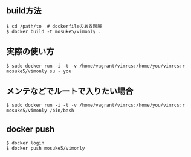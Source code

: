 ## build方法
```
$ cd /path/to  # dockerfileのある階層
$ docker build -t mosuke5/vimonly .
```

## 実際の使い方
```
$ sudo docker run -i -t -v /home/vagrant/vimrcs:/home/you/vimrcs:r mosuke5/vimonly su - you
```

## メンテなどでルートで入りたい場合
```
$ sudo docker run -i -t -v /home/vagrant/vimrcs:/home/you/vimrcs:r mosuke5/vimonly /bin/bash
```

## docker push
```
$ docker login
$ docker push mosuke5/vimonly
```